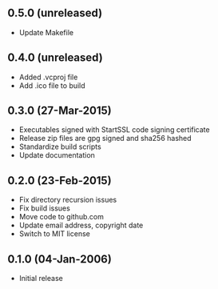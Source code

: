 ## 0.5.0 (unreleased)

  * Update Makefile

## 0.4.0 (unreleased)

  * Added .vcproj file
  * Add .ico file to build

## 0.3.0 (27-Mar-2015)

  * Executables signed with StartSSL code signing certificate
  * Release zip files are gpg signed and sha256 hashed
  * Standardize build scripts
  * Update documentation

## 0.2.0 (23-Feb-2015)

  * Fix directory recursion issues
  * Fix build issues
  * Move code to github.com
  * Update email address, copyright date
  * Switch to MIT license

## 0.1.0 (04-Jan-2006)

  * Initial release

